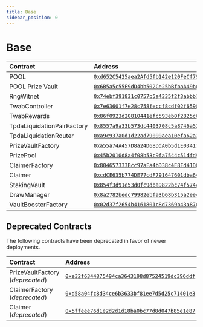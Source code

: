 ```yaml
---
title: Base
sidebar_position: 0
---
```


# Base

| Contract | Address |
| :--- | :--- |
| POOL | [`0xd652C5425aea2Afd5fb142e120FeCf79e18fafc3`](https://basescan.org/address/0xd652C5425aea2Afd5fb142e120FeCf79e18fafc3) |
| POOL Prize Vault | [`0x6B5a5c55E9dD4bb502Ce25bBfbaA49b69cf7E4dd`](https://basescan.org/token/0x6B5a5c55E9dD4bb502Ce25bBfbaA49b69cf7E4dd) |
| RngWitnet | [`0x74ebf391831c0757b5a4335f2f3abbb1499d18f0`](https://basescan.org/address/0x74ebf391831c0757b5a4335f2f3abbb1499d18f0) |
| TwabController | [`0x7e63601f7e28c758feccf8cdf02f6598694f44c6`](https://basescan.org/address/0x7e63601f7e28c758feccf8cdf02f6598694f44c6) |
| TwabRewards | [`0x86f0923d20810441efc593eb0f2825c6bff2dc09`](https://basescan.org/address/0x86f0923d20810441efc593eb0f2825c6bff2dc09) |
| TpdaLiquidationPairFactory | [`0x8557a9a33b573dc4403708c5a8746a52648374ea`](https://basescan.org/address/0x8557a9a33b573dc4403708c5a8746a52648374ea) |
| TpdaLiquidationRouter | [`0xa9c937a0d1d22ad79099aea10efa62a270dfc22c`](https://basescan.org/address/0xa9c937a0d1d22ad79099aea10efa62a270dfc22c) |
| PrizeVaultFactory | [`0xa55a74A457D8a24D68DdA0b5d1E0341746d444Bf`](https://basescan.org/address/0xa55a74A457D8a24D68DdA0b5d1E0341746d444Bf) |
| PrizePool | [`0x45b2010d8a4f08b53c9fa7544c51dfd9733732cb`](https://basescan.org/address/0x45b2010d8a4f08b53c9fa7544c51dfd9733732cb) |
| ClaimerFactory | [`0x804657333Bcc97aFa4bD38c4E8Fd41D06E21c63c`](https://basescan.org/address/0x804657333Bcc97aFa4bD38c4E8Fd41D06E21c63c) |
| Claimer | [`0xcdCE635b774DE77cdF791647601dba64a75547ba`](https://basescan.org/address/0xcdCE635b774DE77cdF791647601dba64a75547ba) |
| StakingVault | [`0x854f3d91e53d0fc9dba9822bc74f574c7380436d`](https://basescan.org/address/0x854f3d91e53d0fc9dba9822bc74f574c7380436d) |
| DrawManager | [`0x8a2782bedc79982ebfa3b68b315a2ee40daf6ab0`](https://basescan.org/address/0x8a2782bedc79982ebfa3b68b315a2ee40daf6ab0) |
| VaultBoosterFactory | [`0x02d37f2654b4161801c8d7369b43a8762a31530e`](https://basescan.org/address/0x02d37f2654b4161801c8d7369b43a8762a31530e) |

## Deprecated Contracts

The following contracts have been deprecated in favor of newer deployments.

| Contract | Address |
| :--- | :--- |
| PrizeVaultFactory (*deprecated*) | [`0xe32f6344875494ca3643198d87524519dc396ddf`](https://basescan.org/address/0xe32f6344875494ca3643198d87524519dc396ddf) |
| ClaimerFactory (*deprecated*) | [`0xd58a04fc8d34ce6b3633bf81ee7d5d25c71401e3`](https://basescan.org/address/0xd58a04fc8d34ce6b3633bf81ee7d5d25c71401e3) |
| Claimer (*deprecated*) | [`0x5ffeee76d1e2d2d1d18ba0bc77d8d047b85e1e87`](https://basescan.org/address/0x5ffeee76d1e2d2d1d18ba0bc77d8d047b85e1e87) |
